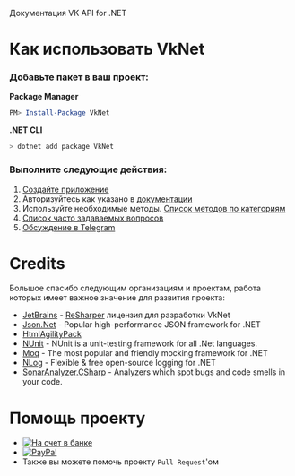 Документация VK API for .NET

# Как использовать VkNet
### Добавьте пакет в ваш проект:
**Package Manager**
``` powershell
PM> Install-Package VkNet
```
**.NET CLI**
``` bash
> dotnet add package VkNet
```
### Выполните следующие действия:
1. [Создайте приложение](https://vk.com/editapp?act=create)
2. Авторизуйтесь как указано в [документации](https://vknet.github.io/vk/authorize/)
3. Используйте необходимые методы. [Список методов по категориям](https://vknet.github.io/vk/)
4. [Список часто задаваемых вопросов](https://github.com/vknet/vk/wiki/FAQ)
5. [Обсуждение в Telegram](https://t.me/VkDotNet)

# Credits

Большое спасибо следующим организациям и проектам, работа которых имеет важное значение для развития проекта:
- [JetBrains](http://www.jetbrains.com/) - [ReSharper](http://www.jetbrains.com/resharper) лицензия для разработки VkNet
- [Json.Net](http://www.newtonsoft.com/json) - Popular high-performance JSON framework for .NET
- [HtmlAgilityPack](http://html-agility-pack.net/)
- [NUnit](http://www.nunit.org/) - NUnit is a unit-testing framework for all .Net languages.
- [Moq](https://github.com/moq/moq4) - The most popular and friendly mocking framework for .NET
- [NLog](http://nlog-project.org/) - Flexible & free open-source logging for .NET
- [SonarAnalyzer.CSharp](https://www.sonarlint.org/visualstudio/) - Analyzers which spot bugs and code smells in your code. 

# Помощь проекту
- [![На счет в банке](https://bpurl.biz/Jb)](https://money.alfabank.ru/p2p/web/transfer/minyutin)
- [![PayPal](https://img.shields.io/badge/PayPal-donate-red.svg)](https://www.paypal.me/InyutinMaxim)
- Также вы можете помочь проекту `Pull Request`'ом
